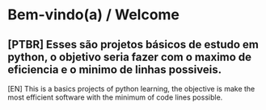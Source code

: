 # Bem-vindo(a) / Welcome
## [PTBR] Esses são projetos básicos de estudo em python, o objetivo seria fazer com o maximo de eficiencia e o minimo de linhas possiveis.
[EN] This is a basics projects of python learning, the objective is make the most efficient software with the minimum of code lines possible. 
